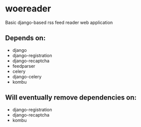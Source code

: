 woereader
=========

Basic django-based rss feed reader web application


Depends on:
-----------
- django
- django-registration
- django-recaptcha
- feedparser
- celery
- django-celery
- kombu


Will eventually remove dependencies on:
----------------------------------------
- django-registration
- django-recaptcha
- kombu
